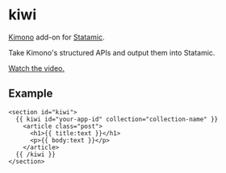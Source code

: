 kiwi
====

[Kimono](http://www.kimonolabs.com) add-on for [Statamic](http://statamic.com).

Take Kimono's structured APIs and output them into Statamic.

[Watch the video.](http://youtu.be/NWgiuPgXdvc)

## Example
	<section id="kiwi">
	  {{ kiwi id="your-app-id" collection="collection-name" }}
	    <article class="post">
	      <h1>{{ title:text }}</h1>
	      <p>{{ body:text }}</p>
	    </article>
	  {{ /kiwi }}
	</section>